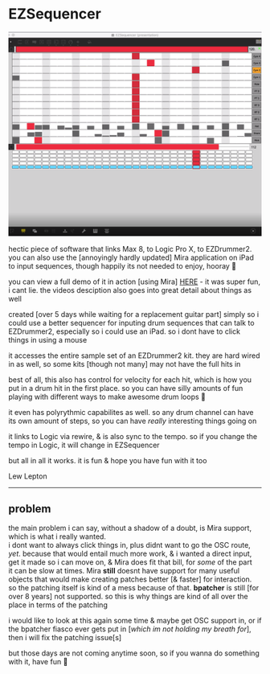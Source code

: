 # EZSequencer

![EZDrummer in action using Mira](screenshot.png)

hectic piece of software that links Max 8, to Logic Pro X, to EZDrummer2.<br>
you can also use the [annoyingly hardly updated] Mira application on iPad to input sequences, though happily its not needed to enjoy, hooray 🤘

you can view a full demo of it in action [using Mira] [HERE](https://pixelfed.social/p/lewlepton/263143750186962944) - it was super fun, i cant lie. the videos desciption also goes into great detail about things as well

created [over 5 days while waiting for a replacement guitar part] simply so i could use a better sequencer for inputing drum sequences that can talk to EZDrummer2, especially so i could use an iPad. so i dont have to click things in using a mouse

it accesses the entire sample set of an EZDrummer2 kit. they are hard wired in as well, so some kits [though not many] may not have the full hits in

best of all, this also has control for velocity for each hit, which is how you put in a drum hit in the first place. so you can have silly amounts of fun playing with different ways to make awesome drum loops 🤙

it even has polyrythmic capabilites as well. so any drum channel can have its own amount of steps, so you can have *really* interesting things going on

it links to Logic via rewire, & is also sync to the tempo. so if you change the tempo in Logic, it will change in EZSequencer

but all in all it works. it is fun & hope you have fun with it too

Lew Lepton

---

## problem

the main problem i can say, without a shadow of a doubt, is Mira support, which is what i really wanted.<br>
i dont want to always click things in, plus didnt want to go the OSC route, *yet*. because that would entail much more work, & i wanted a direct input, get it made so i can move on, & Mira does fit that bill, for *some* of the part<br>
it can be slow at times. Mira **still** doesnt have support for many useful objects that would make creating patches better [& faster] for interaction. so the patching itself is kind of a mess because of that. **bpatcher** is still [for over 8 years] not supported. so this is why things are kind of all over the place in terms of the patching

i would like to look at this again some time & maybe get OSC support in, or if the bpatcher fiasco ever gets put in [*which im not holding my breath for*], then i will fix the patching issue[s]

but those days are not coming anytime soon, so if you wanna do something with it, have fun 🤘